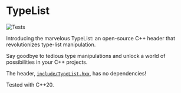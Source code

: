 # TypeList

![Tests](https://github.com/GeodeGames/match/actions/workflows/Test.yml/badge.svg)

Introducing the marvelous TypeList: an open-source C++ header that revolutionizes type-list manipulation.

Say goodbye to tedious type manipulations and unlock a world of possibilities in your C++ projects.

The header, [`include/TypeList.hxx`](https://github.com/Eshnek/typelist/blob/main/include/TypeList.hxx), has no dependencies!

Tested with C++20.
